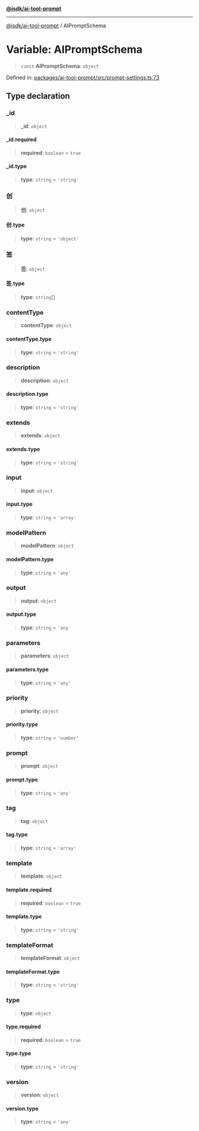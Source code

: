 [**@isdk/ai-tool-prompt**](../README.md)

***

[@isdk/ai-tool-prompt](../globals.md) / AIPromptSchema

# Variable: AIPromptSchema

> `const` **AIPromptSchema**: `object`

Defined in: [packages/ai-tool-prompt/src/prompt-settings.ts:73](https://github.com/isdk/ai-tool-prompt.js/blob/5d368d8899626a821fe173e7f1920ac7286cfdcb/src/prompt-settings.ts#L73)

## Type declaration

### \_id

> **\_id**: `object`

#### \_id.required

> **required**: `boolean` = `true`

#### \_id.type

> **type**: `string` = `'string'`

### 创

> **创**: `object`

#### 创.type

> **type**: `string` = `'object'`

### 签

> **签**: `object`

#### 签.type

> **type**: `string`[]

### contentType

> **contentType**: `object`

#### contentType.type

> **type**: `string` = `'string'`

### description

> **description**: `object`

#### description.type

> **type**: `string` = `'string'`

### extends

> **extends**: `object`

#### extends.type

> **type**: `string` = `'string'`

### input

> **input**: `object`

#### input.type

> **type**: `string` = `'array'`

### modelPattern

> **modelPattern**: `object`

#### modelPattern.type

> **type**: `string` = `'any'`

### output

> **output**: `object`

#### output.type

> **type**: `string` = `'any'`

### parameters

> **parameters**: `object`

#### parameters.type

> **type**: `string` = `'any'`

### priority

> **priority**: `object`

#### priority.type

> **type**: `string` = `'number'`

### prompt

> **prompt**: `object`

#### prompt.type

> **type**: `string` = `'any'`

### tag

> **tag**: `object`

#### tag.type

> **type**: `string` = `'array'`

### template

> **template**: `object`

#### template.required

> **required**: `boolean` = `true`

#### template.type

> **type**: `string` = `'string'`

### templateFormat

> **templateFormat**: `object`

#### templateFormat.type

> **type**: `string` = `'string'`

### type

> **type**: `object`

#### type.required

> **required**: `boolean` = `true`

#### type.type

> **type**: `string` = `'string'`

### version

> **version**: `object`

#### version.type

> **type**: `string` = `'any'`
